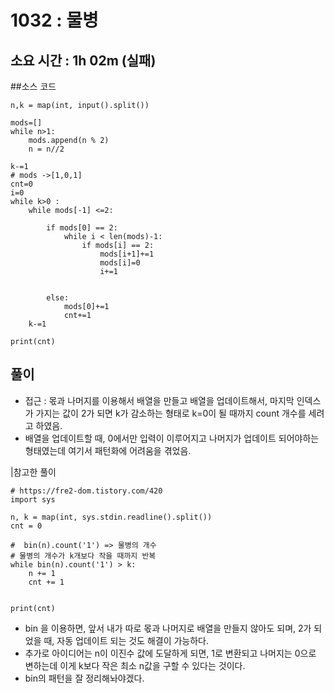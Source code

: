# 1032 : 물병 
## 소요 시간 : 1h 02m (실패)  
##소스 코드 
```
n,k = map(int, input().split())

mods=[]
while n>1:
    mods.append(n % 2)
    n = n//2

k-=1
# mods ->[1,0,1]
cnt=0
i=0
while k>0 :
    while mods[-1] <=2:

        if mods[0] == 2:
            while i < len(mods)-1:
                if mods[i] == 2:
                    mods[i+1]+=1
                    mods[i]=0
                    i+=1
            
                
        else:
            mods[0]+=1
            cnt+=1
    k-=1

print(cnt)
```
## 풀이
- 접근 : 몫과 나머지를 이용해서 배열을 만들고 배열을 업데이트해서, 마지막 인덱스가 가지는 값이 2가 되면 k가 감소하는 형태로 k=0이 될 때까지 count 개수를 세려고 하였음. 
- 배열을 업데이트할 때, 0에서만 입력이 이루어지고 나머지가 업데이트 되어야하는 형태였는데 여기서 패턴화에 어려움을 겪었음. 

|참고한 풀이 
```
# https://fre2-dom.tistory.com/420
import sys

n, k = map(int, sys.stdin.readline().split())
cnt = 0

#  bin(n).count('1') => 물병의 개수
# 물병의 개수가 k개보다 작을 때까지 반복
while bin(n).count('1') > k:
    n += 1
    cnt += 1


print(cnt)
```
- bin 을 이용하면, 앞서 내가 따로 몫과 나머지로 배열을 만들지 않아도 되며, 2가 되었을 때, 자동 업데이트 되는 것도 해결이 가능하다.
- 추가로 아이디어는 n이 이진수 값에 도달하게 되면, 1로 변환되고 나머지는 0으로 변하는데 이게 k보다 작은 최소 n값을 구할 수 있다는 것이다. 
- bin의 패턴을 잘 정리해놔야겠다. 

